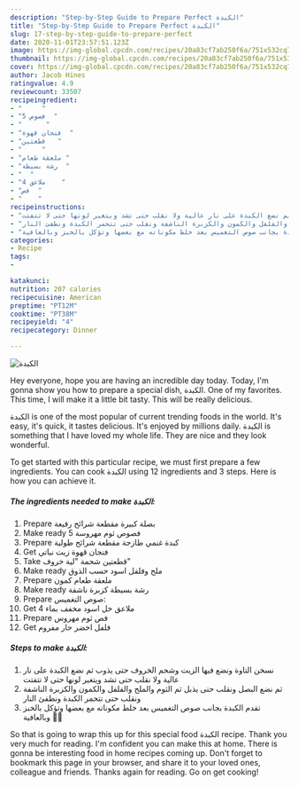 ```yaml
---
description: "Step-by-Step Guide to Prepare Perfect الكبدة"
title: "Step-by-Step Guide to Prepare Perfect الكبدة"
slug: 17-step-by-step-guide-to-prepare-perfect
date: 2020-11-01T23:57:51.123Z
image: https://img-global.cpcdn.com/recipes/20a83cf7ab250f6a/751x532cq70/الصورة-الرئيسية-لوصفةالكبدة.jpg
thumbnail: https://img-global.cpcdn.com/recipes/20a83cf7ab250f6a/751x532cq70/الصورة-الرئيسية-لوصفةالكبدة.jpg
cover: https://img-global.cpcdn.com/recipes/20a83cf7ab250f6a/751x532cq70/الصورة-الرئيسية-لوصفةالكبدة.jpg
author: Jacob Hines
ratingvalue: 4.9
reviewcount: 33507
recipeingredient:
- "     "
- "5 فصوص  "
- "      "
- "فنجان قهوة  "
- "قطعتين   "
- "     "
- "ملعقة طعام "
- "رشة بسيطة  "
- "  "
- "4 ملاعق    "
- "فص  "
- "    "
recipeinstructions:
- "نسخن التاوة ونضع فيها الزيت وشحم الخروف حتى يذوب ثم نضع الكبدة على نار عالية ولا نقلب حتى تشد ويتغير لونها حتى لا تتفتت"
- "ثم نضع البصل ونقلب حتى يذبل ثم الثوم والملح والفلفل والكمون والكزبرة الناشفة ونقلب حتى تتحمر الكبدة ونطفئ النار"
- "تقدم الكبدة بجانب صوص التغميس بعد خلط مكوناته مع بعضها وتؤكل بالخبز وبالعافية 👌🏻"
categories:
- Recipe
tags:
- 

katakunci:  
nutrition: 207 calories
recipecuisine: American
preptime: "PT12M"
cooktime: "PT38M"
recipeyield: "4"
recipecategory: Dinner

---
```



![الكبدة](https://img-global.cpcdn.com/recipes/20a83cf7ab250f6a/751x532cq70/الصورة-الرئيسية-لوصفةالكبدة.jpg)

Hey everyone, hope you are having an incredible day today. Today, I'm gonna show you how to prepare a special dish, الكبدة. One of my favorites. This time, I will make it a little bit tasty. This will be really delicious.

الكبدة is one of the most popular of current trending foods in the world. It's easy, it's quick, it tastes delicious. It's enjoyed by millions daily. الكبدة is something that I have loved my whole life. They are nice and they look wonderful.




To get started with this particular recipe, we must first prepare a few ingredients. You can cook الكبدة using 12 ingredients and 3 steps. Here is how you can achieve it.

<!--inarticleads1-->

##### The ingredients needed to make الكبدة:

1. Prepare  بصلة كبيرة مقطعة شرائح رفيعة
1. Make ready 5 فصوص ثوم مهروسة
1. Prepare  كبدة غنمي طازجة مقطعة شرائح طولية
1. Get فنجان قهوة زيت نباتي
1. Take قطعتين شحمة &#34;لية خروف&#34;
1. Make ready  ملح وفلفل اسود حسب الذوق
1. Prepare ملعقة طعام كمون
1. Make ready رشة بسيطة كزبرة ناشفة
1. Prepare  صوص التغميس:
1. Get 4 ملاعق خل اسود مخفف بماء
1. Prepare فص ثوم مهروس
1. Get  فلفل اخضر حار مفروم




<!--inarticleads2-->

##### Steps to make الكبدة:

1. نسخن التاوة ونضع فيها الزيت وشحم الخروف حتى يذوب ثم نضع الكبدة على نار عالية ولا نقلب حتى تشد ويتغير لونها حتى لا تتفتت
1. ثم نضع البصل ونقلب حتى يذبل ثم الثوم والملح والفلفل والكمون والكزبرة الناشفة ونقلب حتى تتحمر الكبدة ونطفئ النار
1. تقدم الكبدة بجانب صوص التغميس بعد خلط مكوناته مع بعضها وتؤكل بالخبز وبالعافية 👌🏻




So that is going to wrap this up for this special food الكبدة recipe. Thank you very much for reading. I'm confident you can make this at home. There is gonna be interesting food in home recipes coming up. Don't forget to bookmark this page in your browser, and share it to your loved ones, colleague and friends. Thanks again for reading. Go on get cooking!
